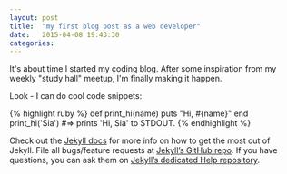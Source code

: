 ```yaml
---
layout: post
title:  "my first blog post as a web developer"
date:   2015-04-08 19:43:30
categories:
---
```

It's about time I started my coding blog.  After some inspiration from my weekly "study hall" meetup, I'm finally making it happen.

Look - I can do cool code snippets:

{% highlight ruby %}
def print_hi(name)
  puts "Hi, #{name}"
end
print_hi('Sia')
#=> prints 'Hi, Sia' to STDOUT.
{% endhighlight %}

Check out the [Jekyll docs][jekyll] for more info on how to get the most out of Jekyll. File all bugs/feature requests at [Jekyll’s GitHub repo][jekyll-gh]. If you have questions, you can ask them on [Jekyll’s dedicated Help repository][jekyll-help].

[jekyll]:      http://jekyllrb.com
[jekyll-gh]:   https://github.com/jekyll/jekyll
[jekyll-help]: https://github.com/jekyll/jekyll-help
